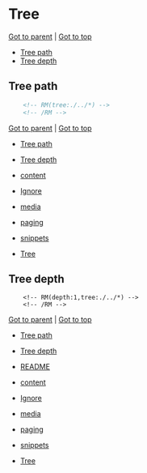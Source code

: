 Tree
====

<!-- RM -->

[Got to parent](./README.md) | [Got to top](/README.md)
* [Tree path](#tree-path)
* [Tree depth](#tree-depth)


<!-- /RM -->

Tree path
---------

```html
    <!-- RM(tree:./../*) -->
    <!-- /RM -->
```

<!-- RM(tree:./../*) -->

[Got to parent](./README.md) | [Got to top](/README.md)
* [Tree path](#tree-path)
* [Tree depth](#tree-depth)

* [content](./content.MD)
* [Ignore](./ignore.mD)
* [media](./media.md)
* [paging](./paging.md)
* [snippets](./snippets.md)
* [Tree](./tree.MD)

<!-- /RM -->

Tree depth
----------

```
    <!-- RM(depth:1,tree:./../*) -->
    <!-- /RM -->
```

<!-- RM(depth:1,tree:./../../*) -->

[Got to parent](./README.md) | [Got to top](/README.md)
* [Tree path](#tree-path)
* [Tree depth](#tree-depth)

* [README](./..)
* [content](./content.MD)
* [Ignore](./ignore.mD)
* [media](./media.md)
* [paging](./paging.md)
* [snippets](./snippets.md)
* [Tree](./tree.MD)

<!-- /RM -->